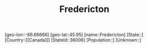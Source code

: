 ﻿---
title: "Fredericton"
location: [45.95,-66.66666]
type: City
tags:
- geo/City


SpocWebEntityId: 36120
isDeleted: false
confidential: public

---
[geo-lon::-66.66666]
[geo-lat::45.95]
[name::Fredericton]
[State::]
[Country::[[Canada]]]
[StateId::36006]
[Population::]
[Unknown::]

